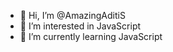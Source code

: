- 👋 Hi, I’m @AmazingAditiS
- 👀 I’m interested in JavaScript
- 🌱 I’m currently learning JavaScript


<!---
AmazingAditiS/AmazingAditiS is a ✨ special ✨ repository because its `README.md` (this file) appears on your GitHub profile.
You can click the Preview link to take a look at your changes.
--->
